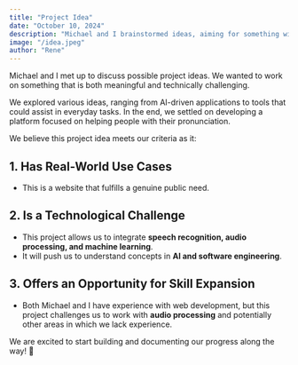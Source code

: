 ```yaml
---
title: "Project Idea"
date: "October 10, 2024"
description: "Michael and I brainstormed ideas, aiming for something with real world use cases and also technically challenging to develop."
image: "/idea.jpeg"
author: "Rene"
---
```



Michael and I met up to discuss possible project ideas. We wanted to work on something that is both meaningful and technically challenging.  

We explored various ideas, ranging from AI-driven applications to tools that could assist in everyday tasks. In the end, we settled on developing a platform focused on helping people with their pronunciation.  

We believe this project idea meets our criteria as it:  

## 1. Has Real-World Use Cases  
- This is a website that fulfills a genuine public need.  

## 2. Is a Technological Challenge  
- This project allows us to integrate **speech recognition, audio processing, and machine learning**.  
- It will push us to understand concepts in **AI and software engineering**.  

## 3. Offers an Opportunity for Skill Expansion  
- Both Michael and I have experience with web development, but this project challenges us to work with **audio processing** and potentially other areas in which we lack experience.  

We are excited to start building and documenting our progress along the way! 🚀  
